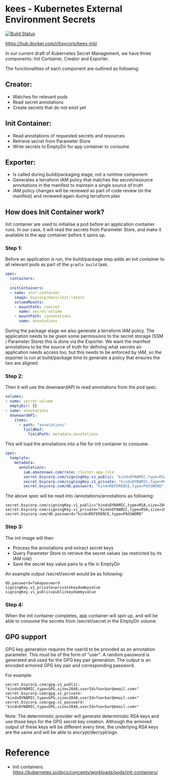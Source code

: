 # kees - Kubernetes External Environment Secrets

[![Build Status](https://travis-ci.org/bsycorp/kees.svg?branch=master)](https://travis-ci.org/bsycorp/kees)

https://hub.docker.com/r/bsycorp/kees-init/

In our current draft of Kubernetes Secret Management, we have three components: Init Container, Creator and Exporter.

The functionalities of each component are outlined as following:

## Creator:
* Watches for relevant pods
* Read secret annotations
* Create secrets that do not exist yet

## Init Container:
* Read annotations of requested secrets and resources
* Retrieve secret from Parameter Store
* Write secrets to EmptyDir for app container to consume

## Exporter:
* Is called during build/packaging stage, not a runtime component
* Generates a terraform IAM policy that matches the secret/resource annotations in the manifest to maintain a single source of truth
* IAM policy changes will be reviewed as part of code review (in the manifest) and reviewed again during terraform plan

## How does Init Container work?

Init container are used to initialise a pod before an application container runs. In our case, it will read the secrets from Parameter Store, and make it available to the app container before it spins up.


### Step 1:

Before an application is run, the build/package step adds an init container to all relevant pods as part of the `gradle build` task.

```yaml
spec:
  containers:
  ...
  initContainers:
  - name: init-container
    image: bsycorp/kees/init:latest
    volumeMounts:
    - mountPath: /secret
      name: secret-volume
    - mountPath: /annotations
      name: annotations
```

During the package stage we also generate a terraform IAM policy. The application needs to be given some permissions to the secret storage (SSM / Parameter Store) this is done via the Exporter.
We want the manifest annotations to be the source of truth for defining what secrets an application needs access too, but this needs to be enforced by IAM, so
the exporter is run at build/package time to generate a policy that ensures the two are aligned.

### Step 2:

Then it will use the downwardAPI to read annotations from the pod spec. 

```yaml
volumes:
- name: secret-volume
  emptyDir: {}
- name: annotations
  downwardAPI:
    items:
      - path: "annotations"
        fieldRef:
          fieldPath: metadata.annotations
```

This will load the annotations into a file for init container to consume.

```yaml
spec:
  template:
    metadata:
      annotations:
        iam.amazonaws.com/role: cluster-app-role
        secret.bsycorp.com/signingKey.v1_public: "kind=DYNAMIC,type=RSA,size=2048,foo=bar"
        secret.bsycorp.com/signingKey.v1_private: "kind=DYNAMIC,type=RSA,size=2048,foo=bar"
        secret.bsycorp.com/db.password: "kind=REFERENCE,type=PASSWORD"
```

The above spec will be read into /annotations/annotations as following:
```
secret.bsycorp.com/signingKey.v1_public="kind=DYNAMIC,type=RSA,size=2048,foo=bar"
secret.bsycorp.com/signingKey.v1_private="kind=DYNAMIC,type=RSA,size=2048,foo=bar"
secret.bsycorp.com/db.password="kind=REFERENCE,type=PASSWORD"
```

### Step 3:

The init image will then

* Process the annotations and extract secret keys
* Query Parameter Store to retrieve the secret values (as restricted by its IAM role)
* Save the secret key value pairs to a file in EmptyDir

An example output /secret/secret would be as following:

```
db.password=fakepassword
signingKey.v1_private=privatekeydummyvalue
signingKey.v1_public=publickeydummyvalue
```

### Step 4:

When the init container completes, app container will spin up, and will be able to consume the secrets from /secret/secret in the EmptyDir volume.

## GPG support
GPG key generation requires the userId to be provided as an annotation parameter. This must be of the form of "user<email>".
A random password is generated and used for the GPG key pair generation. The output is an encoded armored GPG key pair and corresponding password.

For example:
```
secret.bsycorp.com/gpg.v1_public: "kind=DYNAMIC,type=GPG,size=2048,userId=foo<bar@email.com>"
secret.bsycorp.com/gpg.v1_private: "kind=DYNAMIC,type=GPG,size=2048,userId=foo<bar@email.com>"
secret.bsycorp.com/gpg.v1_password: "kind=DYNAMIC,type=GPG,size=2048,userId=foo<bar@email.com>"
```

Note: The deterministic provider will generate deterministic RSA keys and use those keys for the GPG secret key creation.
Although the armored output of these keys will be different every time, the underlying RSA keys are the same and will be able to encrypt/decrypt/sign.

# Reference

* Init containers: https://kubernetes.io/docs/concepts/workloads/pods/init-containers/